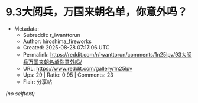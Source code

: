 # 9.3大阅兵，万国来朝名单，你意外吗？

- Metadata:
  - Subreddit: r_iwanttorun
  - Author: hiroshima_fireworks
  - Created: 2025-08-28 07:17:06 UTC
  - Permalink: https://reddit.com/r/iwanttorun/comments/1n25lpv/93大阅兵万国来朝名单你意外吗/
  - URL: https://www.reddit.com/gallery/1n25lpv
  - Ups: 29 | Ratio: 0.95 | Comments: 23
  - Flair: 分享帖

_(no selftext)_

